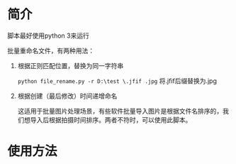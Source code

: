 # 简介

脚本最好使用python 3来运行

批量重命名文件，有两种用法：

1. 根据正则匹配位置，替换为同一字符串

    `python file_rename.py -r D:\test \.jfif .jpg` 将.jfif后缀替换为.jpg

2. 根据创建（最后修改）时间递增命名

    这适用于批量图片处理场景，有些软件批量导入图片是根据文件名排序的，我们想导入后根据拍摄时间排序。两者不符时，可以使用此脚本。


# 使用方法

[](./example.png)